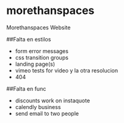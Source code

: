 # morethanspaces
Morethanspaces Website

##Falta en estilos
- form error messages
- css transition groups
- landing page(s)
- vimeo tests for video y la otra resolucion
- 404

##Falta en func
- discounts work on instaquote
- calendly business
- send email to two people  
